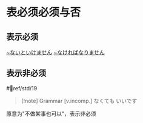 # 表必须必须与否

## 表示必须

[~ないといけません](../ないと.md#不~就~)
[~なければなりません](../なければなりません.md)

## 表示非必须  

 #📖ref/std/19
> [!note] Grammar
> [v.incomp.] なくても いいです

原意为"不做某事也可以"，表示非必须
